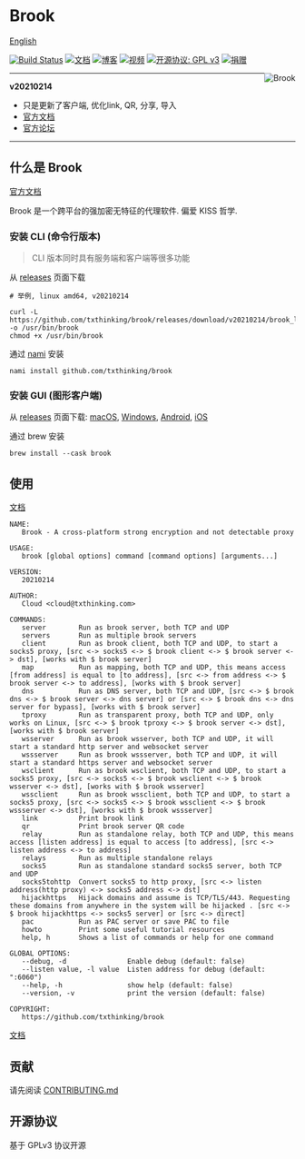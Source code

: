 # Brook

[English](README.md)

[![Build Status](https://travis-ci.org/txthinking/brook.svg?branch=master)](https://travis-ci.org/txthinking/brook)
[![文档](https://img.shields.io/badge/%E6%95%99%E7%A8%8B-%E6%96%87%E6%A1%A3-yellow.svg)](https://txthinking.github.io/brook/#/zh-cn/)
[![博客](https://img.shields.io/badge/%E6%95%99%E7%A8%8B-%E5%B9%BB%E7%81%AF%E7%89%87-blueviolet.svg)](https://talks.txthinking.com)
[![视频](https://img.shields.io/badge/%E6%95%99%E7%A8%8B-%E8%A7%86%E9%A2%91-red.svg)](https://www.youtube.com/channel/UC5j8-I5Y4lWo4KTa4_0Kx5A)
[![开源协议: GPL v3](https://img.shields.io/badge/%E5%BC%80%E6%BA%90%E5%8D%8F%E8%AE%AE-GPL%20v3-yellow.svg)](http://www.gnu.org/licenses/gpl-3.0)
[![捐赠](https://img.shields.io/badge/%E6%94%AF%E6%8C%81-%E6%8D%90%E8%B5%A0-ff69b4.svg)](https://www.txthinking.com/opensource-support.html)

<p align="center">
    <img style="float:right;" src="https://txthinking.github.io/brook/_static/brook.png" alt="Brook"/>
</p>

---

**v20210214**

- 只是更新了客户端, 优化link, QR, 分享, 导入
- [官方文档](https://txthinking.github.io/brook/#/zh-cn/)
- [官方论坛](https://github.com/txthinking/brook/discussions)

---

## 什么是 Brook

[官方文档](https://txthinking.github.io/brook/#/zh-cn/)

Brook 是一个跨平台的强加密无特征的代理软件. 偏爱 KISS 哲学.

### 安装 CLI (命令行版本)

> CLI 版本同时具有服务端和客户端等很多功能

从 [releases](https://github.com/txthinking/brook/releases) 页面下载

```
# 举例, linux amd64, v20210214

curl -L https://github.com/txthinking/brook/releases/download/v20210214/brook_linux_amd64 -o /usr/bin/brook
chmod +x /usr/bin/brook
```

通过 [nami](https://github.com/txthinking/nami) 安装

```
nami install github.com/txthinking/brook
```

### 安装 GUI (图形客户端)

从 [releases](https://github.com/txthinking/brook/releases) 页面下载: [macOS](https://github.com/txthinking/brook/releases/download/v20210214/Brook.dmg), [Windows](https://github.com/txthinking/brook/releases/download/v20210214/Brook.msi), [Android](https://github.com/txthinking/brook/releases/download/v20210214/Brook.apk), [iOS](https://apps.apple.com/us/app/brook-a-cross-platform-proxy/id1216002642)

通过 brew 安装

```
brew install --cask brook
```

## 使用

[文档](https://txthinking.github.io/brook/#/zh-cn/)

```
NAME:
   Brook - A cross-platform strong encryption and not detectable proxy

USAGE:
   brook [global options] command [command options] [arguments...]

VERSION:
   20210214

AUTHOR:
   Cloud <cloud@txthinking.com>

COMMANDS:
   server        Run as brook server, both TCP and UDP
   servers       Run as multiple brook servers
   client        Run as brook client, both TCP and UDP, to start a socks5 proxy, [src <-> socks5 <-> $ brook client <-> $ brook server <-> dst], [works with $ brook server]
   map           Run as mapping, both TCP and UDP, this means access [from address] is equal to [to address], [src <-> from address <-> $ brook server <-> to address], [works with $ brook server]
   dns           Run as DNS server, both TCP and UDP, [src <-> $ brook dns <-> $ brook server <-> dns server] or [src <-> $ brook dns <-> dns server for bypass], [works with $ brook server]
   tproxy        Run as transparent proxy, both TCP and UDP, only works on Linux, [src <-> $ brook tproxy <-> $ brook server <-> dst], [works with $ brook server]
   wsserver      Run as brook wsserver, both TCP and UDP, it will start a standard http server and websocket server
   wssserver     Run as brook wssserver, both TCP and UDP, it will start a standard https server and websocket server
   wsclient      Run as brook wsclient, both TCP and UDP, to start a socks5 proxy, [src <-> socks5 <-> $ brook wsclient <-> $ brook wsserver <-> dst], [works with $ brook wsserver]
   wssclient     Run as brook wssclient, both TCP and UDP, to start a socks5 proxy, [src <-> socks5 <-> $ brook wssclient <-> $ brook wssserver <-> dst], [works with $ brook wssserver]
   link          Print brook link
   qr            Print brook server QR code
   relay         Run as standalone relay, both TCP and UDP, this means access [listen address] is equal to access [to address], [src <-> listen address <-> to address]
   relays        Run as multiple standalone relays
   socks5        Run as standalone standard socks5 server, both TCP and UDP
   socks5tohttp  Convert socks5 to http proxy, [src <-> listen address(http proxy) <-> socks5 address <-> dst]
   hijackhttps   Hijack domains and assume is TCP/TLS/443. Requesting these domains from anywhere in the system will be hijacked . [src <-> $ brook hijackhttps <-> socks5 server] or [src <-> direct]
   pac           Run as PAC server or save PAC to file
   howto         Print some useful tutorial resources
   help, h       Shows a list of commands or help for one command

GLOBAL OPTIONS:
   --debug, -d               Enable debug (default: false)
   --listen value, -l value  Listen address for debug (default: ":6060")
   --help, -h                show help (default: false)
   --version, -v             print the version (default: false)

COPYRIGHT:
   https://github.com/txthinking/brook
```

[文档](https://txthinking.github.io/brook/#/zh-cn/)

## 贡献

请先阅读 [CONTRIBUTING.md](https://github.com/txthinking/brook/blob/master/.github/CONTRIBUTING.md)

## 开源协议

基于 GPLv3 协议开源
